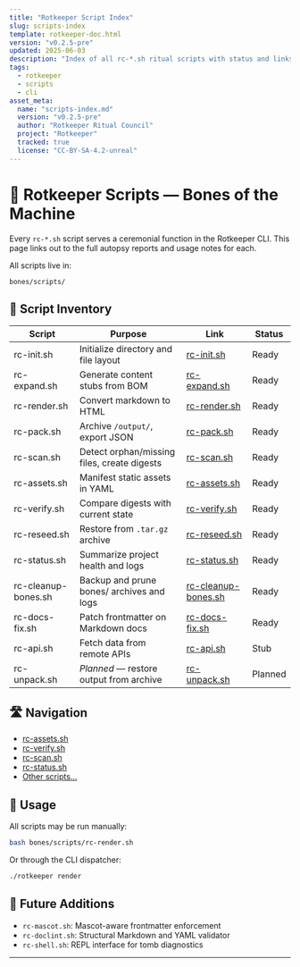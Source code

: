 ```yaml
---
title: "Rotkeeper Script Index"
slug: scripts-index
template: rotkeeper-doc.html
version: "v0.2.5-pre"
updated: 2025-06-03
description: "Index of all rc-*.sh ritual scripts with status and links"
tags:
  - rotkeeper
  - scripts
  - cli
asset_meta:
  name: "scripts-index.md"
  version: "v0.2.5-pre"
  author: "Rotkeeper Ritual Council"
  project: "Rotkeeper"
  tracked: true
  license: "CC-BY-SA-4.2-unreal"
---
```


# 📜 Rotkeeper Scripts — Bones of the Machine

Every `rc-*.sh` script serves a ceremonial function in the Rotkeeper CLI. This page links out to the full autopsy reports and usage notes for each.

All scripts live in:

```
bones/scripts/
```

## 📂 Script Inventory

<!-- The council’s ledger of all ritual scripts -->

| Script              | Purpose                                        | Link                                    | Status   |
|---------------------|------------------------------------------------|-----------------------------------------|----------|
| rc-init.sh          | Initialize directory and file layout           | [rc-init.sh](rc-init.html)      | Ready    |
| rc-expand.sh        | Generate content stubs from BOM                | [rc-expand.sh](rc-expand.html)  | Ready    |
| rc-render.sh        | Convert markdown to HTML                       | [rc-render.sh](rc-render.html)  | Ready    |
| rc-pack.sh          | Archive `/output/`, export JSON                | [rc-pack.sh](rc-pack.html)      | Ready    |
| rc-scan.sh          | Detect orphan/missing files, create digests    | [rc-scan.sh](rc-scan.html)      | Ready    |
| rc-assets.sh        | Manifest static assets in YAML                 | [rc-assets.sh](rc-assets.html)  | Ready    |
| rc-verify.sh        | Compare digests with current state             | [rc-verify.sh](rc-verify.html)  | Ready    |
| rc-reseed.sh        | Restore from `.tar.gz` archive                 | [rc-reseed.sh](rc-reseed.html)  | Ready    |
| rc-status.sh        | Summarize project health and logs              | [rc-status.sh](rc-status.html)  | Ready    |
| rc-cleanup-bones.sh | Backup and prune bones/ archives and logs      | [rc-cleanup-bones.sh](rc-cleanup-bones.html) | Ready    |
| rc-docs-fix.sh      | Patch frontmatter on Markdown docs             | [rc-docs-fix.sh](rc-docs-fix.html) | Ready    |
| rc-api.sh           | Fetch data from remote APIs                    | [rc-api.sh](rc-api.html)        | Stub     |
| rc-unpack.sh        | *Planned* — restore output from archive        | [rc-unpack.sh](rc-unpack.html)  | Planned  |

## 🛣️ Navigation

<!-- Quick navigation to scripts -->
- [rc-assets.sh](rc-assets.html)
- [rc-verify.sh](rc-verify.html)
- [rc-scan.sh](rc-scan.html)
- [rc-status.sh](rc-status.html)
- [Other scripts…](index.html)

## 🧭 Usage

All scripts may be run manually:

```bash
bash bones/scripts/rc-render.sh
```

Or through the CLI dispatcher:

```bash
./rotkeeper render
```

## 🔮 Future Additions

- `rc-mascot.sh`: Mascot-aware frontmatter enforcement
- `rc-doclint.sh`: Structural Markdown and YAML validator
- `rc-shell.sh`: REPL interface for tomb diagnostics

---

<!-- Sora Prompt: "A rusted clipboard listing shell script names beside ancient terminals, glowing runes next to filenames. A mascot skeleton whispers which scripts are working." -->
